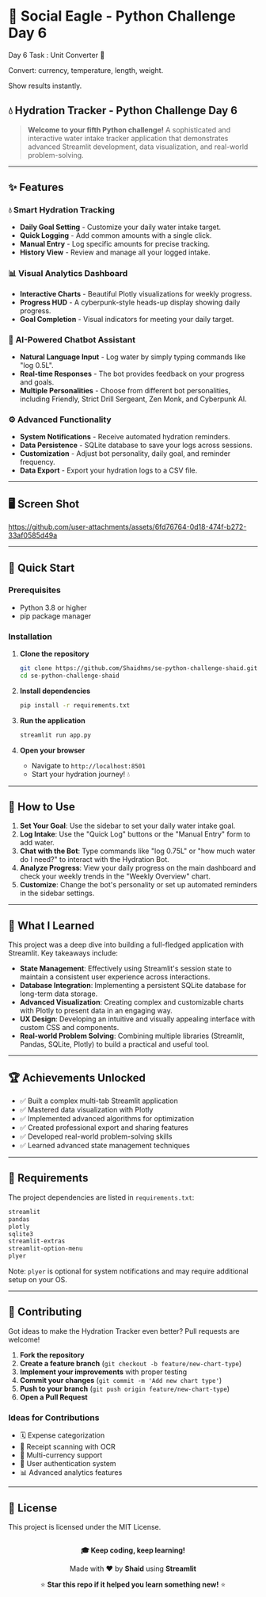 # 🦅 Social Eagle - Python Challenge Day 6

Day 6 Task : 
Unit Converter 🔄

Convert: currency, temperature, length, weight.

Show results instantly.

## 💧 Hydration Tracker - Python Challenge Day 6

> **Welcome to your fifth Python challenge\!** A sophisticated and interactive water intake tracker application that demonstrates advanced Streamlit development, data visualization, and real-world problem-solving.

-----

## ✨ Features

### 💧 **Smart Hydration Tracking**

  - **Daily Goal Setting** - Customize your daily water intake target.
  - **Quick Logging** - Add common amounts with a single click.
  - **Manual Entry** - Log specific amounts for precise tracking.
  - **History View** - Review and manage all your logged intake.

### 📊 **Visual Analytics Dashboard**

  - **Interactive Charts** - Beautiful Plotly visualizations for weekly progress.
  - **Progress HUD** - A cyberpunk-style heads-up display showing daily progress.
  - **Goal Completion** - Visual indicators for meeting your daily target.

### 🤖 **AI-Powered Chatbot Assistant**

  - **Natural Language Input** - Log water by simply typing commands like "log 0.5L".
  - **Real-time Responses** - The bot provides feedback on your progress and goals.
  - **Multiple Personalities** - Choose from different bot personalities, including Friendly, Strict Drill Sergeant, Zen Monk, and Cyberpunk AI.

### ⚙️ **Advanced Functionality**

  - **System Notifications** - Receive automated hydration reminders.
  - **Data Persistence** - SQLite database to save your logs across sessions.
  - **Customization** - Adjust bot personality, daily goal, and reminder frequency.
  - **Data Export** - Export your hydration logs to a CSV file.

-----

## 🖥️ Screen Shot



https://github.com/user-attachments/assets/6fd76764-0d18-474f-b272-33af0585d49a



-----

## 🚀 Quick Start

### Prerequisites

  - Python 3.8 or higher
  - pip package manager

### Installation

1.  **Clone the repository**

    ```bash
    git clone https://github.com/Shaidhms/se-python-challenge-shaid.git
    cd se-python-challenge-shaid
    ```

2.  **Install dependencies**

    ```bash
    pip install -r requirements.txt
    ```

3.  **Run the application**

    ```bash
    streamlit run app.py
    ```

4.  **Open your browser**

      - Navigate to `http://localhost:8501`
      - Start your hydration journey\! 💧

-----

## 🎯 How to Use

1.  **Set Your Goal**: Use the sidebar to set your daily water intake goal.
2.  **Log Intake**: Use the "Quick Log" buttons or the "Manual Entry" form to add water.
3.  **Chat with the Bot**: Type commands like "log 0.75L" or "how much water do I need?" to interact with the Hydration Bot.
4.  **Analyze Progress**: View your daily progress on the main dashboard and check your weekly trends in the "Weekly Overview" chart.
5.  **Customize**: Change the bot's personality or set up automated reminders in the sidebar settings.

-----

## 🧠 What I Learned

This project was a deep dive into building a full-fledged application with Streamlit. Key takeaways include:

  - **State Management**: Effectively using Streamlit's session state to maintain a consistent user experience across interactions.
  - **Database Integration**: Implementing a persistent SQLite database for long-term data storage.
  - **Advanced Visualization**: Creating complex and customizable charts with Plotly to present data in an engaging way.
  - **UX Design**: Developing an intuitive and visually appealing interface with custom CSS and components.
  - **Real-world Problem Solving**: Combining multiple libraries (Streamlit, Pandas, SQLite, Plotly) to build a practical and useful tool.

-----
## 🏆 Achievements Unlocked

  - ✅ Built a complex multi-tab Streamlit application
  - ✅ Mastered data visualization with Plotly
  - ✅ Implemented advanced algorithms for optimization
  - ✅ Created professional export and sharing features
  - ✅ Developed real-world problem-solving skills
  - ✅ Learned advanced state management techniques
-----

## 📝 Requirements

The project dependencies are listed in `requirements.txt`:

```txt
streamlit
pandas
plotly
sqlite3
streamlit-extras
streamlit-option-menu
plyer
```

Note: `plyer` is optional for system notifications and may require additional setup on your OS.

-----

## 🤝 Contributing

Got ideas to make the Hydration Tracker even better? Pull requests are welcome\!

1.  **Fork the repository**
2.  **Create a feature branch** (`git checkout -b feature/new-chart-type`)
3.  **Implement your improvements** with proper testing
4.  **Commit your changes** (`git commit -m 'Add new chart type'`)
5.  **Push to your branch** (`git push origin feature/new-chart-type`)
6.  **Open a Pull Request**

### Ideas for Contributions

  - 🗓️ Expense categorization
  - 📸 Receipt scanning with OCR
  - 💱 Multi-currency support
  - 🔐 User authentication system
  - 📊 Advanced analytics features

-----

## 📄 License

This project is licensed under the MIT License.

## 

<div align="center"\>

**🎓 Keep coding, keep learning\!**

Made with ❤️ by **Shaid** using **Streamlit**

⭐ **Star this repo if it helped you learn something new\!** ⭐

</div>
